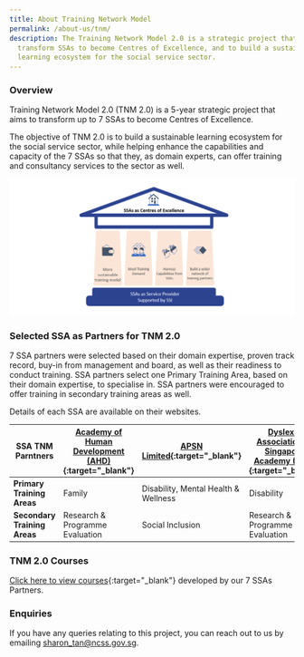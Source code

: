 ```yaml
---
title: About Training Network Model
permalink: /about-us/tnm/
description: The Training Network Model 2.0 is a strategic project that aims to
  transform SSAs to become Centres of Excellence, and to build a sustainable
  learning ecosystem for the social service sector.
---
```

### **Overview**
Training Network Model 2.0 (TNM 2.0) is a 5-year strategic project that aims to transform up to 7 SSAs to become Centres of Excellence.

The objective of TNM 2.0 is to build a sustainable learning ecosystem for the social service sector, while helping enhance the capabilities and capacity of the 7 SSAs so that they, as domain experts, can offer training and consultancy services to the sector as well. 

![Training Network Model 2.0 (TNM 2.0)](/images/training/TNM/TNM%202.png)

### **Selected SSA as Partners for TNM 2.0**
7 SSA partners were selected based on their domain expertise, proven track record, buy-in from management and board, as well as their readiness to conduct training. SSA partners select one Primary Training Area, based on their domain expertise, to specialise in. SSA partners were encouraged to offer training in secondary training areas as well.

Details of each SSA are available on their websites.

| SSA TNM Parntners | [Academy of Human Development (AHD)](https://www.ahd.com.sg/){:target="_blank"} | [APSN Limited](https://www.apsn.org.sg/){:target="_blank"} | [Dyslexia Association of Singapore Academy (DAS)](https://www.dasacademy.edu.sg/){:target="_blank"} | [Rainbow Centre Training and Consultancy (RCTC)](https://www.rainbowcentre.org.sg/rctc-ssi-tnm){:target="_blank"}	| [Samaritans of Singapore (SOS)](https://www.sos.org.sg/){:target="_blank"} | [SHINE Children & Youth Services (SHINE)](https://www.shine.org.sg/){:target="_blank"} | [The Salvation Army Peacehaven (TSA)](mailto:peacehavennh.jcacaredemy@smm.salvationarmy.org) |
| -- | -- | -- | -- | -- | -- | -- | -- |
| **Primary Training Areas** | Family | Disability, Mental Health & Wellness	| Disability | Disability | Mental Health & Wellness | Children and Youth | Eldercare |
| **Secondary Training Areas** | Research & Programme Evaluation	| Social Inclusion | Research & Programme Evaluation | Social Inclusion & Community Assets | Volunteer Management | Volunteer  Management | Social Inclusion |


### **TNM 2.0 Courses**
[Click here to view courses](https://www.ssi.gov.sg/training/tnm-courses){:target="_blank"} developed by our 7 SSAs Partners. 



### **Enquiries**
If you have any queries relating to this project, you can reach out to us by emailing [sharon_tan@ncss.gov.sg](mailto:sharon_tan@ncss.gov.sg).